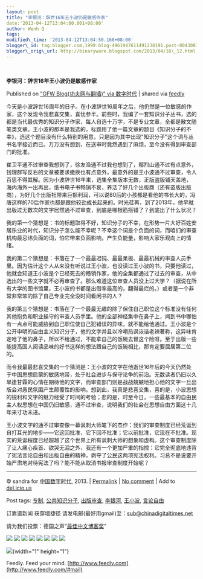 ```yaml
--- 
layout: post 
title: "李银河：辞世16年王小波仍是敏感作家" 
date:'2013-04-12T13:04:00.001+08:00' 
author: Wenh Q
tags:
modified\_time: '2013-04-12T13:04:50.168+08:00' 
blogger\_id: tag:blogger.com,1999:blog-4961947611491238191.post-8043087658317864559
blogger\_orig\_url: http://binaryware.blogspot.com/2013/04/16\_12.html
---
```



 
<div class="article">

<div class="header">

**李银河：辞世16年王小波仍是敏感作家**

</div>

<div class="source">

Published on ["GFW Blog(功夫网与翻墙)" via
数字时代](https://kexueshangwang.info/chinese/2013/04/%E6%9D%8E%E9%93%B6%E6%B2%B3%EF%BC%9A%E8%BE%9E%E4%B8%9616%E5%B9%B4%E7%8E%8B%E5%B0%8F%E6%B3%A2%E4%BB%8D%E6%98%AF%E6%95%8F%E6%84%9F%E4%BD%9C%E5%AE%B6/?utm_source=feedburner&utm_medium=feed&utm_campaign=Feed%3A+chinagfwblog+(GFW+Blog%EF%BC%88%E5%8A%9F%E5%A4%AB%E7%BD%91%E4%B8%8E%E7%BF%BB%E5%A2%99%EF%BC%89))
| shared via [feedly](http://www.feedly.com)

</div>

<div>

今天是小波辞世16周年的日子。在小波辞世16周年之后，他仍然是一位敏感的作家，这个发现令我悲喜交集，喜忧参半。前些时，我编了一套知识分子丛书，选的都是当代最优秀的知识分子作家，每人自选十万字，不是专业文章，全都是散文随笔类文章。王小波的那本是我选的，标题用了他一篇文章的题目《知识分子的不幸》，选这个题目没有什么特别的用意，只是因为其中出现"知识分子"这个词与丛书名字接近而已。万万没有想到，在送审时竟然遇到了麻烦，至今没有得到审查部门的批准。

崔卫平通不过审查我想到了，徐友渔通不过我也想到了，鄢烈山通不过有点意外，钱理群写反右的文章被要求撤换也有点意外，最意外的是王小波通不过审查，令人百思不得其解。因为小波辞世16年来，选集全集版本无数，正版盗版铺天盖地，海内海外一出再出，纸书电子书畅销不衰，养活了好几个出版商（还有盗版出版商），为好几个出版社带来巨额利润，可以说80后的小孩都是看他的书长大的，冯唐这样的70后作家也都是跟他较劲成长起来的。时光荏苒，到了2013年，他早就出版过无数次的文字居然通不过审查，到底是哪根筋搭错了？到底出了什么状况？

我的第一个猜想是：书的标题取得不好，知识分子的不幸，在形势一片大好百姓安居乐业的时代，知识分子怎么能不幸呢？不幸这个词是个负面的词，而咱们的审查机构最忌讳负面的词，怕它带来负面影响，产生负能量，影响大家乐观向上的情绪。

我的第二个猜想是：书落在了一个最最迟钝、最最呆板、最最机械的审查人员手里。因为估计这个人从来没有听说过王小波，也没读过王小波的书，只要他读过，他就会知道王小波是个已经死去的畅销作家，他的全集都通过了过去的审查，从中选出的一些文字就不必再审查了。那么难道这位审查人员没上过大学？（据说在所有大学的图书馆里，王小波的书都是出借率最高的，翻得最烂的。）或者是一个非常非常笨的除了自己专业完全没时间看闲书的人？

我的第三个猜想是：书落在了一个最最无趣的除了保住自己职位这个标准没有任何其他抱负和职业操守的审查人员手里。他的全部神经集中在鼻子上，闻到书中哪怕有一点点可能威胁到自己职位使自己犯错误的异味，就不能给他通过。王小波是个公开申明的自由主义知识分子，他的文字并且以冷嘲热讽诙谐老辣著称，这异味肯定呛了他的鼻子，所以不给通过，不能拿自己的饭碗去冒这个险呀。至于出版一些能提高国人阅读品味的好书这样的想法跟自己的饭碗相比，那肯定要屈居第二位的。

而令我最最悲喜交集的一个猜测是：王小波的文字在他逝世16年后的今天仍然处于中国思想启蒙的敏感地带，处于社会进步与保守论争的前沿。无数读者仍旧以久旱逢甘霖的心情在期待他的文字，而审查部门则是战战兢兢地担心他的文字一旦出版会对愚民氛围产生颠覆性的影响。想到此，我真是悲喜交集，喜的是，小波思想的锐利和文字的魅力经受了时间的考验；悲的是，时至今日，一些最基本的自由民主人权思想在中国仍旧敏感，通不过审查，说明我们的社会在思想自由方面这十几年来寸功未进。

王小波文字的通不过审查像一幕讽刺大师笔下的杰作：我们的审查制度已经荒诞到自打耳光的地步——它这回批准，它下回不批准；它以前批准，它现在不批准。现实的荒诞程度已经超越了这个世界上所有讽刺大师的想象和虚构。这个审查制度除了让人痛心疾首、欲哭无泪之外，我还有一个更加严重的指控：它完全彻底地违背了宪法言论自由和出版自由的精神，剥夺了公民这两项宪法权利。习总不是说要开始严肃地对待宪法了吗？能不能从取消书报审查制度开始呢？

------------------------------------------------------------------------

© sandra for [中国数字时代](https://kexueshangwang.info/chinese), 2013.
|
[Permalink](https://kexueshangwang.info/chinese/2013/04/%e6%9d%8e%e9%93%b6%e6%b2%b3%ef%bc%9a%e8%be%9e%e4%b8%9616%e5%b9%b4%e7%8e%8b%e5%b0%8f%e6%b3%a2%e4%bb%8d%e6%98%af%e6%95%8f%e6%84%9f%e4%bd%9c%e5%ae%b6/)
| [No
comment](https://kexueshangwang.info/chinese/2013/04/%e6%9d%8e%e9%93%b6%e6%b2%b3%ef%bc%9a%e8%be%9e%e4%b8%9616%e5%b9%b4%e7%8e%8b%e5%b0%8f%e6%b3%a2%e4%bb%8d%e6%98%af%e6%95%8f%e6%84%9f%e4%bd%9c%e5%ae%b6/#comments)
| Add to
[del.icio.us](http://del.icio.us/post?url=https://kexueshangwang.info/chinese/2013/04/%e6%9d%8e%e9%93%b6%e6%b2%b3%ef%bc%9a%e8%be%9e%e4%b8%9616%e5%b9%b4%e7%8e%8b%e5%b0%8f%e6%b3%a2%e4%bb%8d%e6%98%af%e6%95%8f%e6%84%9f%e4%bd%9c%e5%ae%b6/&title=%E6%9D%8E%E9%93%B6%E6%B2%B3%EF%BC%9A%E8%BE%9E%E4%B8%9616%E5%B9%B4%E7%8E%8B%E5%B0%8F%E6%B3%A2%E4%BB%8D%E6%98%AF%E6%95%8F%E6%84%9F%E4%BD%9C%E5%AE%B6)

Post tags:
[专制](https://kexueshangwang.info/chinese/tag/%e4%b8%93%e5%88%b6/?category=18271),
[公共知识分子](https://kexueshangwang.info/chinese/tag/%e5%85%ac%e5%85%b1%e7%9f%a5%e8%af%86%e5%88%86%e5%ad%90/?category=18271),
[出版审查](https://kexueshangwang.info/chinese/tag/%e5%87%ba%e7%89%88%e5%ae%a1%e6%9f%a5/?category=18271),
[李银河](https://kexueshangwang.info/chinese/tag/%e6%9d%8e%e9%93%b6%e6%b2%b3/?category=18271),
[王小波](https://kexueshangwang.info/chinese/tag/%e7%8e%8b%e5%b0%8f%e6%b3%a2/?category=18271),
[言论自由](https://kexueshangwang.info/chinese/tag/%e8%a8%80%e8%ae%ba%e8%87%aa%e7%94%b1/?category=18271)

订靠谱新闻 获穿墙捷径
请发电邮(最好用gmail)至：<sub@chinadigitaltimes.net>

请为我们投票：德国之声"[最佳中文博客奖](https://thebobs.com/chinese/category/2013/best-blog-chinese-2013/)"


<div>

[![](http://feeds.feedburner.com/~ff/chinagfwblog?d=yIl2AUoC8zA)](http://feeds.feedburner.com/~ff/chinagfwblog?a=5IFrHaGqPvo:yZSDCVG0ecs:yIl2AUoC8zA)
[![](http://feeds.feedburner.com/~ff/chinagfwblog?i=5IFrHaGqPvo:yZSDCVG0ecs:-BTjWOF_DHI)](http://feeds.feedburner.com/~ff/chinagfwblog?a=5IFrHaGqPvo:yZSDCVG0ecs:-BTjWOF_DHI)
[![](http://feeds.feedburner.com/~ff/chinagfwblog?i=5IFrHaGqPvo:yZSDCVG0ecs:F7zBnMyn0Lo)](http://feeds.feedburner.com/~ff/chinagfwblog?a=5IFrHaGqPvo:yZSDCVG0ecs:F7zBnMyn0Lo)
[![](http://feeds.feedburner.com/~ff/chinagfwblog?i=5IFrHaGqPvo:yZSDCVG0ecs:V_sGLiPBpWU)](http://feeds.feedburner.com/~ff/chinagfwblog?a=5IFrHaGqPvo:yZSDCVG0ecs:V_sGLiPBpWU)
[![](http://feeds.feedburner.com/~ff/chinagfwblog?d=qj6IDK7rITs)](http://feeds.feedburner.com/~ff/chinagfwblog?a=5IFrHaGqPvo:yZSDCVG0ecs:qj6IDK7rITs)
[![](http://feeds.feedburner.com/~ff/chinagfwblog?d=l6gmwiTKsz0)](http://feeds.feedburner.com/~ff/chinagfwblog?a=5IFrHaGqPvo:yZSDCVG0ecs:l6gmwiTKsz0)
[![](http://feeds.feedburner.com/~ff/chinagfwblog?i=5IFrHaGqPvo:yZSDCVG0ecs:gIN9vFwOqvQ)](http://feeds.feedburner.com/~ff/chinagfwblog?a=5IFrHaGqPvo:yZSDCVG0ecs:gIN9vFwOqvQ)
[![](http://feeds.feedburner.com/~ff/chinagfwblog?d=TzevzKxY174)](http://feeds.feedburner.com/~ff/chinagfwblog?a=5IFrHaGqPvo:yZSDCVG0ecs:TzevzKxY174)

</div>

![](http://feeds.feedburner.com/~r/chinagfwblog/~4/5IFrHaGqPvo){width="1"
height="1"}

</div>




</div>

<div class="footer">

Feedly. Feed your mind.
[http://www.feedly.com](http://www.feedly.com/#mail)

</div>
